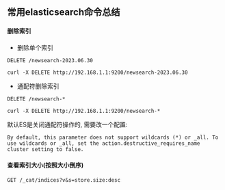 ## 常用elasticsearch命令总结

#### 删除索引

* 删除单个索引

```
DELETE /newsearch-2023.06.30

​curl -X DELETE http://192.168.1.1:9200/​​newsearch-2023.06.30
```

* 通配符删除索引

```
DELETE /newsearch-*

​curl -X DELETE http://192.168.1.1:9200/​​newsearch-*
```

默认ES是关闭通配符操作的, 需要改一个配置:

```
By default, this parameter does not support wildcards (*) or _all. To use wildcards or _all, set the action.destructive_requires_name cluster setting to false.
```



#### 查看索引大小(按照大小倒序)

```
GET /_cat/indices?v&s=store.size:desc



```